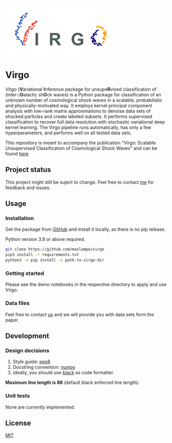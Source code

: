 ![image](images/virgo_logo.png)

# Virgo

_Virgo_ (**V**ariational **I**nference package for unsupe**R**vised classification of (inter-)**G**alactic sh**O**ck waves)
is a Python package for classification of an unknown number of cosmological shock waves in a scalable, probabilistic and physically-motivated way.
It employs kernel principal component analysis with low-rank matrix approximations to denoise data sets of shocked particles and create labeled subsets.
It performs supervised classification to recover full data resolution with stochastic variational deep kernel learning.
The Virgo pipeline runs automatically, has only a few hyperparameters, and performs well on all tested data sets.

This repository is meant to accompany the publication "Virgo: Scalable Unsupervised Classification of Cosmological Shock Waves" and can be found [here](https://github.com/maxlampe/virgo)


## Project status

This project might still be suject to change. Feel free to contact [me](mailto:max.lamparth@tum.de?subject=virgo) for feedback and issues.

## Usage

### Installation

Get the package from [GitHub](https://github.com/maxlampe/virgo) and install it locally, as there is no pip release.

Python version 3.8 or above required.

```bash
git clone https://github.com/maxlampe/virgo
pip3 install -r requirements.txt
python3 -m pip install -e path-to-virgo-dir
```

### Getting started

Please see the demo notebooks in the respective directory to apply and use Virgo.

### Data files

Feel free to contact [us](mailto:max.lamparth@tum.de?subject=virgodata) and we will provide you with data sets form the paper.

## Development

### Design decisions

1. Style guide: [pep8](https://www.python.org/dev/peps/pep-0008/)
2. Docstring convention: [numpy](https://numpydoc.readthedocs.io/en/latest/format.html)
3. Ideally, you should use [black](https://pypi.org/project/black/) as code formatter.

**Maximum line length is 88** (default black enforced line length).

### Unit tests

None are currently implemented.

## License

[MIT](https://choosealicense.com/licenses/mit/)
